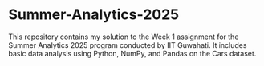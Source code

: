 # Summer-Analytics-2025
This repository contains my solution to the Week 1 assignment for the Summer Analytics 2025 program conducted by IIT Guwahati. It includes basic data analysis using Python, NumPy, and Pandas on the Cars dataset.
